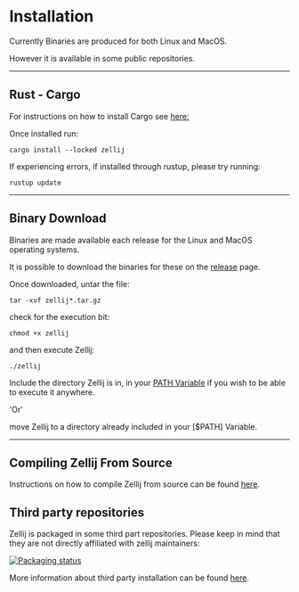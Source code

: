 # Installation

Currently Binaries are produced for both Linux and MacOS.

However it is available in some public repositories.

-------------------------------

## Rust - Cargo

For instructions on how to install Cargo see [here:](https://doc.rust-lang.org/cargo/getting-started/installation.html)

Once installed run:

```
cargo install --locked zellij
```

If experiencing errors, if installed through rustup, please try running:
```
rustup update
```

-------------------------------

## Binary Download

Binaries are made available each release for the Linux and MacOS operating systems.

It is possible to download the binaries for these on the [release](https://github.com/zellij-org/zellij/releases) page.

Once downloaded, untar the file:
```
tar -xvf zellij*.tar.gz
```

check for the execution bit:

```
chmod +x zellij
```

and then execute Zellij:

```
./zellij
```

Include the directory Zellij is in, in your [PATH Variable](https://www.baeldung.com/linux/path-variable) if you wish to be able to execute it anywhere.

'Or'

move Zellij to a directory already included in your [$PATH] Variable.

-------------------------------

## Compiling Zellij From Source

Instructions on how to compile Zellij from source can be found [here](https://github.com/zellij-org/zellij/blob/main/CONTRIBUTING.md).

## Third party repositories

Zellij is packaged in some third part repositories.
Please keep in mind that they are not directly affiliated with zellij maintainers:

[![Packaging status](https://repology.org/badge/vertical-allrepos/zellij.svg)](https://repology.org/project/zellij/versions)

More information about third party installation can be found [here](https://github.com/zellij-org/zellij/blob/main/docs/THIRD_PARTY_INSTALL.md).
